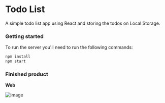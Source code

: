 # Todo List

A simple todo list app using React and storing the todos on Local Storage.

### Getting started

To run the server you'll need to run the following commands:

```bash
npm install
npm start
```

### Finished product

**Web**

![image](https://user-images.githubusercontent.com/77434770/171287943-3139f690-30ae-4c33-8a6a-9ddbaf37f648.png)
